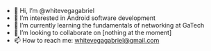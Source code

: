 - 👋 Hi, I’m @whitevegagabriel
- 👀 I’m interested in Android software development
- 🌱 I’m currently learning the fundamentals of networking at GaTech
- 💞️ I’m looking to collaborate on [nothing at the moment]
- 📫 How to reach me: whitevegagabriel@gmail.com

<!---
whitevegagabriel/whitevegagabriel is a ✨ special ✨ repository because its `README.md` (this file) appears on your GitHub profile.
You can click the Preview link to take a look at your changes.
--->
